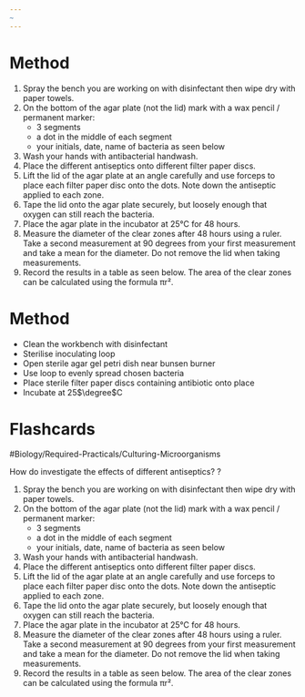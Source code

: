 ```yaml
---
~
---
```

# Method
1. Spray the bench you are working on with disinfectant then wipe dry with paper towels.
2. On the bottom of the agar plate (not the lid) mark with a wax pencil / permanent marker:
	- 3 segments
	- a dot in the middle of each segment
	- your initials, date, name of bacteria as seen below
3. Wash your hands with antibacterial handwash.
4. Place the different antiseptics onto different filter paper discs.
5. Lift the lid of the agar plate at an angle carefully and use forceps to place each filter paper disc onto the dots. Note down the antiseptic applied to each zone.
6. Tape the lid onto the agar plate securely, but loosely enough that oxygen can still reach the bacteria.
7. Place the agar plate in the incubator at 25°C for 48 hours.
8. Measure the diameter of the clear zones after 48 hours using a ruler. Take a second measurement at 90 degrees from your first measurement and take a mean for the diameter. Do not remove the lid when taking measurements.
9. Record the results in a table as seen below. The area of the clear zones can be calculated using the formula πr².

# Method 
- Clean the workbench with disinfectant
- Sterilise inoculating loop
- Open sterile agar gel petri dish near bunsen burner
- Use loop to evenly spread chosen bacteria
- Place sterile filter paper discs containing antibiotic onto place
- Incubate at 25$\degree$C
# Flashcards

#Biology/Required-Practicals/Culturing-Microorganisms

How do investigate the effects of different antiseptics?
?
1. Spray the bench you are working on with disinfectant then wipe dry with paper towels.
2. On the bottom of the agar plate (not the lid) mark with a wax pencil / permanent marker:
	- 3 segments
	- a dot in the middle of each segment
	- your initials, date, name of bacteria as seen below
3. Wash your hands with antibacterial handwash.
4. Place the different antiseptics onto different filter paper discs.
5. Lift the lid of the agar plate at an angle carefully and use forceps to place each filter paper disc onto the dots. Note down the antiseptic applied to each zone.
6. Tape the lid onto the agar plate securely, but loosely enough that oxygen can still reach the bacteria.
7. Place the agar plate in the incubator at 25°C for 48 hours.
8. Measure the diameter of the clear zones after 48 hours using a ruler. Take a second measurement at 90 degrees from your first measurement and take a mean for the diameter. Do not remove the lid when taking measurements.
9. Record the results in a table as seen below. The area of the clear zones can be calculated using the formula πr². 

